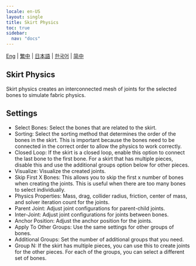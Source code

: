 ```yaml
---
locale: en-US
layout: single
title: Skirt Physics
toc: true
sidebar:
  nav: "docs"
---
```

[Eng](/dancexr/features/xps_skirt) | [繁中](/tw/dancexr/features/xps_skirt) | [日本語](/jp/dancexr/features/xps_skirt) | [한국어](/kr/dancexr/features/xps_skirt) | [简中](/zh/dancexr/features/xps_skirt)


## Skirt Physics

Skirt physics creates an interconnected mesh of joints for the selected bones to simulate fabric physics.

## Settings

* Select Bones: Select the bones that are related to the skirt.
* Sorting: Select the sorting method that determines the order of the bones in the skirt. This is important because the bones need to be connected in the correct order to allow the physics to work correctly.
* Closed Loop: If the skirt is a closed loop, enable this option to connect the last bone to the first bone. For a skirt that has multiple pieces, disable this and use the additional groups option below for other pieces.
* Visualize: Visualize the created joints.
* Skip First X Bones: This allows you to skip the first x number of bones when creating the joints. This is useful when there are too many bones to select individually.
* Physics Properties: Mass, drag, collider radius, friction, center of mass, and solver iteration count for the joints.
* Parent Joint: Adjust joint configurations for parent-child joints.
* Inter-Joint: Adjust joint configurations for joints between bones.
* Anchor Position: Adjust the anchor position for the joints.
* Apply To Other Groups: Use the same settings for other groups of bones.
* Additional Groups: Set the number of additional groups that you need.
* Group N: If the skirt has multiple pieces, you can use this to create joints for the other pieces. For each of the groups, you can select a different set of bones.